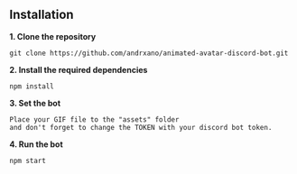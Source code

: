 
## Installation
**1. Clone the repository**
```
git clone https://github.com/andrxano/animated-avatar-discord-bot.git
```

**2. Install the required dependencies**
```
npm install
```

**3. Set the bot**
```
Place your GIF file to the "assets" folder
and don't forget to change the TOKEN with your discord bot token.
```

**4. Run the bot**
```js
npm start
```
